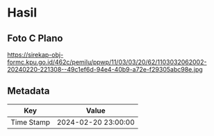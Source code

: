 # Hasil

## Foto C Plano

https://sirekap-obj-formc.kpu.go.id/462c/pemilu/ppwp/11/03/03/20/62/1103032062002-20240220-221308--49c1ef6d-94e4-40b9-a72e-f29305abc98e.jpg


## Metadata

| Key        | Value               |
| ---------- | ------------------- |
| Time Stamp | 2024-02-20 23:00:00 |



